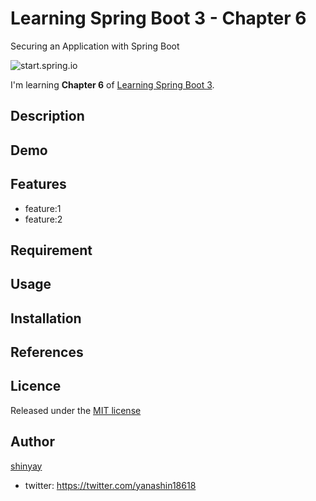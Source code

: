 # Learning Spring Boot 3 - Chapter 6
Securing an Application with Spring Boot

![start.spring.io](https://user-images.githubusercontent.com/3072734/230280091-8c79b452-3b70-48cb-9fbc-05057b5e401e.png)

I'm learning **Chapter 6** of [Learning Spring Boot 3](https://www.packtpub.com/product/learning-spring-boot-30-third-edition/9781803233307).

## Description

## Demo

## Features

- feature:1
- feature:2

## Requirement

## Usage

## Installation

## References

## Licence

Released under the [MIT license](https://gist.githubusercontent.com/shinyay/56e54ee4c0e22db8211e05e70a63247e/raw/34c6fdd50d54aa8e23560c296424aeb61599aa71/LICENSE)

## Author

[shinyay](https://github.com/shinyay)
- twitter: https://twitter.com/yanashin18618
